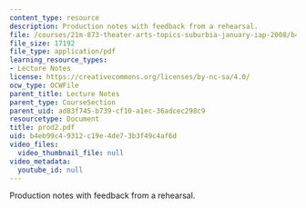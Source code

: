```yaml
---
content_type: resource
description: Production notes with feedback from a rehearsal.
file: /courses/21m-873-theater-arts-topics-suburbia-january-iap-2008/b4eb99c49312c19e4de73b3f49c4af6d_prod2.pdf
file_size: 17192
file_type: application/pdf
learning_resource_types:
- Lecture Notes
license: https://creativecommons.org/licenses/by-nc-sa/4.0/
ocw_type: OCWFile
parent_title: Lecture Notes
parent_type: CourseSection
parent_uid: ad83f745-b739-cf10-a1ec-36adcec298c9
resourcetype: Document
title: prod2.pdf
uid: b4eb99c4-9312-c19e-4de7-3b3f49c4af6d
video_files:
  video_thumbnail_file: null
video_metadata:
  youtube_id: null
---
```

Production notes with feedback from a rehearsal.